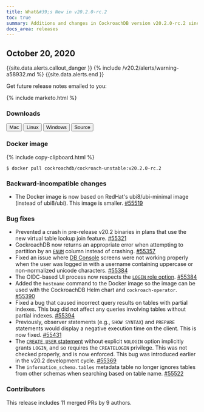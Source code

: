 ```yaml
---
title: What&#39;s New in v20.2.0-rc.2
toc: true
summary: Additions and changes in CockroachDB version v20.2.0-rc.2 since version v20.2.0-rc.1
docs_area: releases 
---
```


## October 20, 2020

{{site.data.alerts.callout_danger }}
{% include /v20.2/alerts/warning-a58932.md %}
{{site.data.alerts.end }}

Get future release notes emailed to you:

{% include marketo.html %}

### Downloads

<div id="os-tabs" class="clearfix os-tabs_button-outline-primary">
    <a href="https://binaries.cockroachdb.com/cockroach-v20.2.0-rc.2.darwin-10.9-amd64.tgz"><button id="mac" data-eventcategory="mac-binary-release-notes">Mac</button></a>
    <a href="https://binaries.cockroachdb.com/cockroach-v20.2.0-rc.2.linux-amd64.tgz"><button id="linux" data-eventcategory="linux-binary-release-notes">Linux</button></a>
    <a href="https://binaries.cockroachdb.com/cockroach-v20.2.0-rc.2.windows-6.2-amd64.zip"><button id="windows" data-eventcategory="windows-binary-release-notes">Windows</button></a>
    <a href="https://binaries.cockroachdb.com/cockroach-v20.2.0-rc.2.src.tgz"><button id="source" data-eventcategory="source-release-notes">Source</button></a>
</div>

### Docker image

{% include copy-clipboard.html %}
~~~ shell
$ docker pull cockroachdb/cockroach-unstable:v20.2.0-rc.2
~~~

### Backward-incompatible changes

- The Docker image is now based on RedHat's ubi8/ubi-minimal image (instead of ubi8/ubi). This image is smaller. [#55519][#55519]

### Bug fixes

- Prevented a crash in pre-release v20.2 binaries in plans that use the new virtual table lookup join feature. [#55321][#55321]
- CockroachDB now returns an appropriate error when attempting to partition by an [`ENUM`](../v20.2/enum.html) column instead of crashing. [#55357][#55357]
- Fixed an issue where [DB Console](../v20.2/ui-overview.html) screens were not working properly when the user was logged in with a username containing uppercase or non-normalized unicode characters. [#55384][#55384]
- The OIDC-based UI process now respects the [`LOGIN` role option](../v20.2/create-role.html). [#55384][#55384]
- Added the `hostname` command to the Docker image so the image can be used with the CockroachDB Helm chart and `cockroach-operator`. [#55390][#55390]
- Fixed a bug that caused incorrect query results on tables with partial indexes. This bug did not affect any queries involving tables without partial indexes. [#55394][#55394]
- Previously, observer statements (e.g., `SHOW SYNTAX`) and `PREPARE` statements would display a negative execution time on the client. This is now fixed. [#55431][#55431]
- The [`CREATE USER` statement](../v20.2/create-user.html) without explicit `NOLOGIN` option implicitly grants `LOGIN`, and so requires the `CREATELOGIN` privilege. This was not checked properly, and is now enforced. This bug was introduced earlier in the v20.2 development cycle. [#55369][#55369]
- The `information_schema.tables` metadata table no longer ignores tables from other schemas when searching based on table name. [#55522][#55522]

### Contributors

This release includes 11 merged PRs by 9 authors.

[#55321]: https://github.com/cockroachdb/cockroach/pull/55321
[#55357]: https://github.com/cockroachdb/cockroach/pull/55357
[#55369]: https://github.com/cockroachdb/cockroach/pull/55369
[#55384]: https://github.com/cockroachdb/cockroach/pull/55384
[#55390]: https://github.com/cockroachdb/cockroach/pull/55390
[#55394]: https://github.com/cockroachdb/cockroach/pull/55394
[#55431]: https://github.com/cockroachdb/cockroach/pull/55431
[#55519]: https://github.com/cockroachdb/cockroach/pull/55519
[#55522]: https://github.com/cockroachdb/cockroach/pull/55522
